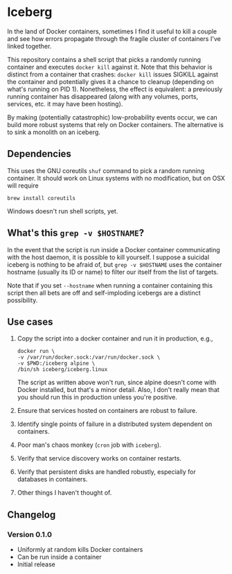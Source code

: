 # Iceberg

In the land of Docker containers, sometimes I find it useful to kill a
couple and see how errors propagate through the fragile cluster of
containers I've linked together.

This repository contains a shell script that picks a randomly running
container and executes `docker kill` against it. Note that this behavior
is distinct from a container that crashes: `docker kill` issues SIGKILL
against the container and potentially gives it a chance to cleanup
(depending on what's running on PID 1). Nonetheless, the effect  is 
equivalent: a previously running container has disappeared (along with 
any volumes, ports, services, etc. it may have been hosting).

By making (potentially catastrophic) low-probability events occur, we
can build more robust systems that rely on Docker containers. The
alternative is to sink a monolith on an iceberg.

## Dependencies
This uses the GNU coreutils `shuf` command to pick a random running 
container. It should work on Linux systems with no modification, but
on OSX will require

```
brew install coreutils
```

Windows doesn't run shell scripts, yet.

## What's this `grep -v $HOSTNAME`?
In the event that the script is run inside a Docker container
communicating with the host daemon, it is possible to kill yourself. I
suppose a suicidal iceberg is nothing to be afraid of, but `grep -v
$HOSTNAME` uses the container hostname (usually its ID or name) to
filter our itself from the list of targets.

Note that if you set `--hostname` when running a container containing
this script then all bets are off and self-imploding icebergs are a
distinct possibility.

## Use cases

1. Copy the script into a docker container and run it in production, e.g.,

    ```
    docker run \
	-v /var/run/docker.sock:/var/run/docker.sock \
	-v $PWD:/iceberg alpine \
	/bin/sh iceberg/iceberg.linux
    ```
    The script as written above won't run, since alpine doesn't come with
    Docker installed, but that's a minor detail. Also, I don't really mean
    that you should run this in production unless you're positive.

1. Ensure that services hosted on containers are robust to failure.
1. Identify single points of failure in a distributed system dependent
on containers.
1. Poor man's chaos monkey (`cron` job with `iceberg`).
1. Verify that service discovery works on container restarts.
1. Verify that persistent disks are handled robustly, especially for
databases in containers.
1. Other things I haven't thought of.

## Changelog

### Version 0.1.0

- Uniformly at random kills Docker containers
- Can be run inside a container
- Initial release
